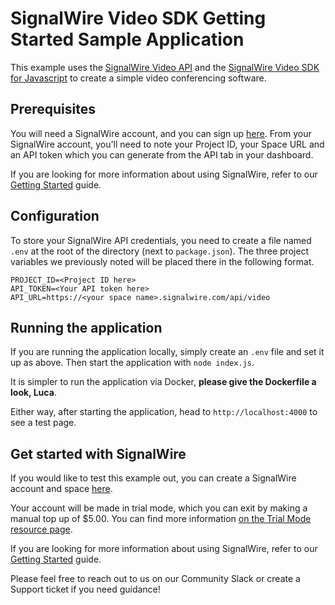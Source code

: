# SignalWire Video SDK Getting Started Sample Application

This example uses the [SignalWire Video API](https://docs.signalwire.com/topics/api/video) and the [SignalWire Video SDK for Javascript](https://docs.signalwire.com/topics/api/sdk/js) to
create a simple video conferencing software.

## Prerequisites

You will need a SignalWire account, and you can sign up [here](https://m.signalwire.com/signups/new?s=1). From your SignalWire account, you'll need to note your Project ID, your Space URL and
an API token which you can generate from the API tab in your dashboard.

If you are looking for more information about using SignalWire, refer to our [Getting Started](https://signalwire.com/resources/getting-started/signalwire-101) guide.

## Configuration

To store your SignalWire API credentials, you need to create a file named `.env` at the root of the directory (next to `package.json`). The three project variables we previously noted will be placed there in the following format.

```
PROJECT_ID=<Project ID here>
API_TOKEN=<Your API token here>
API_URL=https://<your space name>.signalwire.com/api/video
```

## Running the application

If you are running the application locally, simply create an `.env` file and set it up as above. Then start the application with `node index.js`.

It is simpler to run the application via Docker, **please give the Dockerfile a look, Luca**.

Either way, after starting the application, head to `http://localhost:4000` to see a test page.

## Get started with SignalWire

If you would like to test this example out, you can create a SignalWire account and space [here](https://m.signalwire.com/signups/new?s=1).

Your account will be made in trial mode, which you can exit by making a manual top up of $5.00. You can find more information [on the Trial Mode resource page](https://signalwire.com/resources/getting-started/trial-mode).

If you are looking for more information about using SignalWire, refer to our [Getting Started](https://signalwire.com/resources/getting-started/signalwire-101) guide.

Please feel free to reach out to us on our Community Slack or create a Support ticket if you need guidance!
